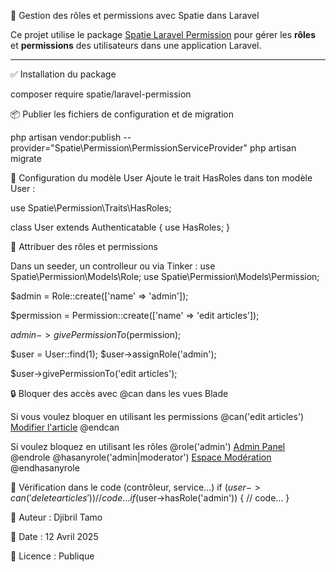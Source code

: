 🎯 Gestion des rôles et permissions avec Spatie dans Laravel

Ce projet utilise le package [Spatie Laravel Permission](https://spatie.be/docs/laravel-permission) pour gérer les **rôles** et **permissions** des utilisateurs dans une application Laravel.

---

✅ Installation du package

composer require spatie/laravel-permission

📦 Publier les fichiers de configuration et de migration

php artisan vendor:publish --provider="Spatie\Permission\PermissionServiceProvider"
php artisan migrate

🧠 Configuration du modèle User
Ajoute le trait HasRoles dans ton modèle User :

use Spatie\Permission\Traits\HasRoles;

class User extends Authenticatable
{
    use HasRoles;
}

🔁 Attribuer des rôles et permissions

Dans un seeder, un controlleur ou via Tinker :
use Spatie\Permission\Models\Role;
use Spatie\Permission\Models\Permission;

$admin = Role::create(['name' => 'admin']);

$permission = Permission::create(['name' => 'edit articles']);

$admin->givePermissionTo($permission);

$user = User::find(1);
$user->assignRole('admin');

$user->givePermissionTo('edit articles');

🔒 Bloquer des accès avec @can dans les vues Blade

 Si vous voulez bloquer en utilisant les permissions
    @can('edit articles')
      <a href="/edit">Modifier l'article</a>
    @endcan
    
  Si voulez bloquez en utilisant les rôles
    @role('admin')
      <a href="/admin">Admin Panel</a>
    @endrole
    @hasanyrole('admin|moderator')
      <a href="/moderation">Espace Modération</a>
    @endhasanyrole

🧪 Vérification dans le code (contrôleur, service...)
if ($user->can('delete articles')) {
    // code...
}
if ($user->hasRole('admin')) {
    // code...
}


📢 Auteur : Djibril Tamo

📅 Date : 12 Avril 2025

🌟 Licence : Publique

